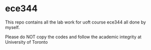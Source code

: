 # ece344
This repo contains all the lab work for uoft course ece344 all done by myself.

Please do NOT copy the codes and follow the academic integrity at University of Toronto
